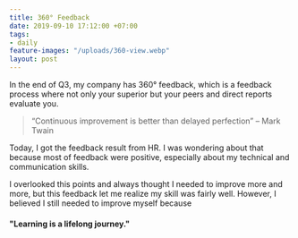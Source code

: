 ```yaml
---
title: 360° Feedback
date: 2019-09-10 17:12:00 +07:00
tags:
- daily
feature-images: "/uploads/360-view.webp"
layout: post
---
```


In the end of Q3, my company has 360° feedback, which is a feedback process where not only your superior but your peers and direct reports evaluate you.

> “Continuous improvement is better than delayed perfection”
– Mark Twain

Today, I got the feedback result from HR. I was wondering about that because most of feedback were positive, especially about my technical and communication skills.

I overlooked this points and always thought I needed to improve more and more, but this feedback let me realize my skill was fairly well. However, I believed I still needed to improve myself because
#### "Learning is a lifelong journey."